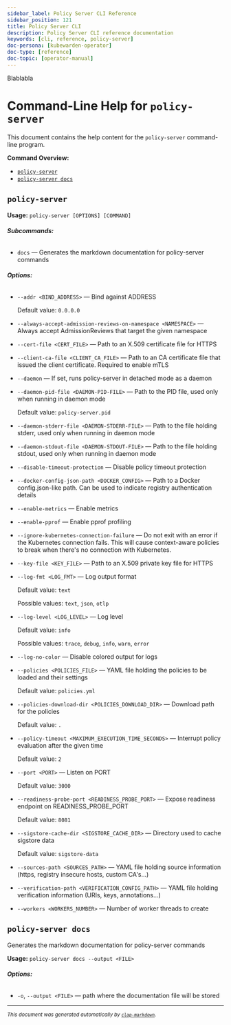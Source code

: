 ```yaml
---
sidebar_label: Policy Server CLI Reference
sidebar_position: 121
title: Policy Server CLI
description: Policy Server CLI reference documentation
keywords: [cli, reference, policy-server]
doc-persona: [kubewarden-operator]
doc-type: [reference]
doc-topic: [operator-manual]
---
```


Blablabla

# Command-Line Help for `policy-server`

This document contains the help content for the `policy-server` command-line program.

**Command Overview:**

- [`policy-server`](#policy-server)
- [`policy-server docs`](#policy-server-docs)

## `policy-server`

**Usage:** `policy-server [OPTIONS] [COMMAND]`

###### **Subcommands:**

- `docs` — Generates the markdown documentation for policy-server commands

###### **Options:**

- `--addr <BIND_ADDRESS>` — Bind against ADDRESS

  Default value: `0.0.0.0`

- `--always-accept-admission-reviews-on-namespace <NAMESPACE>` — Always accept AdmissionReviews that target the given namespace
- `--cert-file <CERT_FILE>` — Path to an X.509 certificate file for HTTPS
- `--client-ca-file <CLIENT_CA_FILE>` — Path to an CA certificate file that issued the client certificate. Required to enable mTLS
- `--daemon` — If set, runs policy-server in detached mode as a daemon
- `--daemon-pid-file <DAEMON-PID-FILE>` — Path to the PID file, used only when running in daemon mode

  Default value: `policy-server.pid`

- `--daemon-stderr-file <DAEMON-STDERR-FILE>` — Path to the file holding stderr, used only when running in daemon mode
- `--daemon-stdout-file <DAEMON-STDOUT-FILE>` — Path to the file holding stdout, used only when running in daemon mode
- `--disable-timeout-protection` — Disable policy timeout protection
- `--docker-config-json-path <DOCKER_CONFIG>` — Path to a Docker config.json-like path. Can be used to indicate registry authentication details
- `--enable-metrics` — Enable metrics
- `--enable-pprof` — Enable pprof profiling
- `--ignore-kubernetes-connection-failure` — Do not exit with an error if the Kubernetes connection fails. This will cause context-aware policies to break when there's no connection with Kubernetes.
- `--key-file <KEY_FILE>` — Path to an X.509 private key file for HTTPS
- `--log-fmt <LOG_FMT>` — Log output format

  Default value: `text`

  Possible values: `text`, `json`, `otlp`

- `--log-level <LOG_LEVEL>` — Log level

  Default value: `info`

  Possible values: `trace`, `debug`, `info`, `warn`, `error`

- `--log-no-color` — Disable colored output for logs
- `--policies <POLICIES_FILE>` — YAML file holding the policies to be loaded and their settings

  Default value: `policies.yml`

- `--policies-download-dir <POLICIES_DOWNLOAD_DIR>` — Download path for the policies

  Default value: `.`

- `--policy-timeout <MAXIMUM_EXECUTION_TIME_SECONDS>` — Interrupt policy evaluation after the given time

  Default value: `2`

- `--port <PORT>` — Listen on PORT

  Default value: `3000`

- `--readiness-probe-port <READINESS_PROBE_PORT>` — Expose readiness endpoint on READINESS_PROBE_PORT

  Default value: `8081`

- `--sigstore-cache-dir <SIGSTORE_CACHE_DIR>` — Directory used to cache sigstore data

  Default value: `sigstore-data`

- `--sources-path <SOURCES_PATH>` — YAML file holding source information (https, registry insecure hosts, custom CA's...)
- `--verification-path <VERIFICATION_CONFIG_PATH>` — YAML file holding verification information (URIs, keys, annotations...)
- `--workers <WORKERS_NUMBER>` — Number of worker threads to create

## `policy-server docs`

Generates the markdown documentation for policy-server commands

**Usage:** `policy-server docs --output <FILE>`

###### **Options:**

- `-o`, `--output <FILE>` — path where the documentation file will be stored

<hr/>

<small><i>
This document was generated automatically by
<a href="https://crates.io/crates/clap-markdown"><code>clap-markdown</code></a>.
</i></small>

